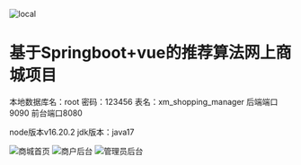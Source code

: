 ![local](https://github.com/user-attachments/assets/c1c056b4-200f-4e9b-b81c-4f3d9fa59001)

# 基于Springboot+vue的推荐算法网上商城项目 

本地数据库名：root 密码：123456 表名：xm_shopping_manager 
后端端口9090 前台端口8080

node版本v16.20.2
jdk版本：java17

![商城首页](springboot/files/商城首页.png)
![商户后台](springboot/files/商户后台.png)
![管理员后台](springboot/files/管理员后台.png)
